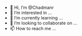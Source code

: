 - 👋 Hi, I’m @Chadmanr
- 👀 I’m interested in ...
- 🌱 I’m currently learning ...
- 💞️ I’m looking to collaborate on ...
- 📫 How to reach me ...

<!---
Chadmanr/Chadmanr is a ✨ special ✨ repository because its `README.md` (this file) appears on your GitHub profile.
You can click the Preview link to take a look at your changes.
--->

